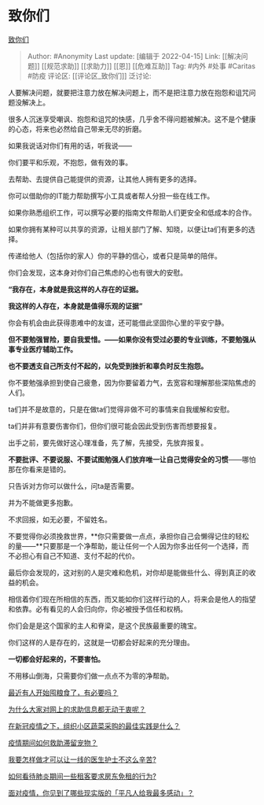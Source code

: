 # 致你们
[致你们](https://zhuanlan.zhihu.com/p/498759256)

> Author: #Anonymity
> Last update: [编辑于 2022-04-15]
> Link: [[解决问题]] [[规范求助]] [[求助力]] [[恩]] [[危难互助]]
> Tag: #内外 #处事 #Caritas #防疫
> 评论区: [[评论区_致你们]]
> 泛讨论:

人要解决问题，就要把注意力放在解决问题上，而不是把注意力放在抱怨和诅咒问题没解决上。

很多人沉迷享受嘲讽、抱怨和诅咒的快感，几乎舍不得问题被解决。这不是个健康的心态，将来也必然给自己带来无尽的折磨。

如果我说话对你们有用的话，听我说——

你们要平和乐观，不抱怨，做有效的事。

去帮助、去提供自己能提供的资源，让其他人拥有更多的选择。

你可以借助你的IT能力帮助撰写小工具或者帮人分担一些在线工作。

如果你熟悉组织工作，可以撰写必要的指南文件帮助人们更安全和低成本的合作。

如果你拥有某种可以共享的资源，让相关部门了解、知晓，以便让ta们有更多的选择。

传递给他人（包括你的家人）你的平静的信心，或者只是简单的陪伴。

你们会发现，这本身对你们自己焦虑的心也有很大的安慰。

**“我存在，本身就是我这样的人存在的证据。**

**我这样的人存在，本身就是值得乐观的证据”**

你会有机会由此获得患难中的友谊，还可能借此坚固你心里的平安宁静。

**但不要勉强冒险，要自我爱惜。——如果你没有受过必要的专业训练，不要勉强从事专业医疗辅助工作。**

**也不要透支自己所支付不起的，以免受到挫折和辜负时反生抱怨。**

你不要勉强承担到使自己疲惫，因为你要留着力气，去宽容和理解那些深陷焦虑的人们。

ta们并不是故意的，只是在做ta们觉得非做不可的事情来自我缓解和安慰。

ta们并非有意要伤害你们，但你们很可能会因此受到伤害而想要报复。

出手之前，要先做好这心理准备，先了解，先接受，先放弃报复。

**不要批评、不要说服、不要试图勉强人们放弃唯一让自己觉得安全的习惯**——哪怕那在你看来是错的。

只告诉对方你可以做什么，问ta是否需要。

并为不能做更多抱歉。

不求回报，如无必要，不留姓名。

不要觉得你必须挽救世界，**你只需要做一点点，承担你自己会懒得记住的轻松的量——**只要那是一个净帮助，能让任何一个人因为你多出任何一个选择，而不必担心有自己不知道、支付不起的代价。

最后你会发现的，这对别的人是灾难和危机，对你却是能做些什么、得到真正的收益的机会。

相信着你们现在所相信的东西，而又能如你们这样行动的人，将来会是他人的指望和依靠。必有看见的人会归向你，你必被授予信任和权柄。

你们会是是这个国家的主人和脊梁，是这个民族最重要的瑰宝。

你们这样的人是存在的，这就是一切都会好起来的充分理由。

**一切都会好起来的，不要害怕。**

不用移山倒海，只需要你们做一点点不为零的净帮助。

[最近有人开始囤粮食了，有必要吗？](https://www.zhihu.com/question/384055561/answer/2439164062)

[为什么大家对网上的求助信息都无动于衷呢？](https://www.zhihu.com/question/20336355/answer/1027292248)

[在新冠疫情之下，组织小区蔬菜采购的最佳实践是什么？](https://www.zhihu.com/question/372303623/answer/1019553788)

[疫情期间如何救助滞留宠物？](https://www.zhihu.com/question/372726366/answer/1022805414)

[我要怎样做才可以让一线的医生护士不这么辛苦?](https://www.zhihu.com/question/373400991/answer/1047124128)

[如何看待肺炎期间一些租客要求房东免租的行为?](https://www.zhihu.com/question/368387656/answer/998992372)

[面对疫情，你见到了哪些现实版的「平凡人给我最多感动」？](https://www.zhihu.com/question/371138161/answer/1012240980)
